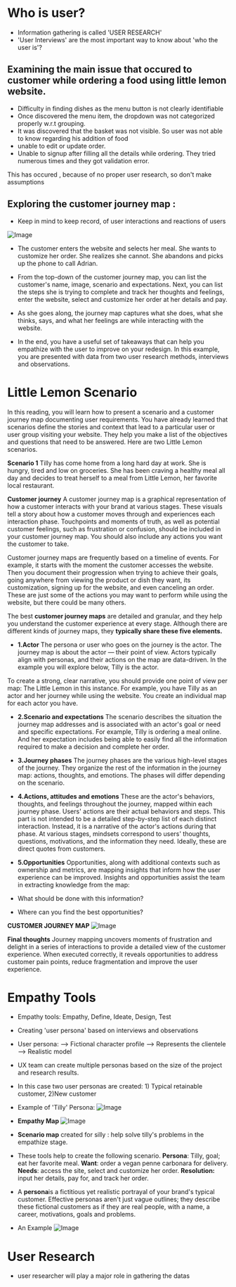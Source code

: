 # Who is user?

- Information gathering is called 'USER RESEARCH'
- 'User Interviews' are the most important way to know about 'who the user is'?

## Examining the main issue that occured to customer while ordering a food using little lemon website.

- Difficulty in finding dishes as the menu button is not clearly identifiable
- Once discovered the menu item, the dropdown was not categorized properly w.r.t grouping.
- It was discovered that the basket was not visible. So user was not able to know regarding his addition of food
- unable to edit or update order.
- Unable to signup after filling all the details while ordering. They tried numerous times and they got validation error.

This has occured , because of no proper user research, so don't make assumptions

## Exploring the customer journey map :

- Keep in mind to keep record, of user interactions and reactions of users

![Image](./Imgs/UI/8.png)

- The customer enters the website and selects her meal. She wants to customize her order. She realizes she cannot. She abandons and picks up the phone to call Adrian.

- From the top-down of the customer journey map, you can list the customer's name, image, scenario and expectations. Next, you can list the steps she is trying to complete and track her thoughts and feelings, enter the website, select and customize her order at her details and pay.

- As she goes along, the journey map captures what she does, what she thinks, says, and what her feelings are while interacting with the website.

- In the end, you have a useful set of takeaways that can help you empathize with the user to improve on your redesign. In this example, you are presented with data from two user research methods, interviews and observations.

# Little Lemon Scenario

In this reading, you will learn how to present a scenario and a customer journey map documenting user requirements. You have already learned that scenarios define the stories and context that lead to a particular user or user group visiting your website. They help you make a list of the objectives and questions that need to be answered. Here are two Little Lemon scenarios.

**Scenario 1**
Tilly has come home from a long hard day at work. She is hungry, tired and low on groceries. She has been craving a healthy meal all day and decides to treat herself to a meal from Little Lemon, her favorite local restaurant.

**Customer journey**
A customer journey map is a graphical representation of how a customer interacts with your brand at various stages. These visuals tell a story about how a customer moves through and experiences each interaction phase. Touchpoints and moments of truth, as well as potential customer feelings, such as frustration or confusion, should be included in your customer journey map. You should also include any actions you want the customer to take.

Customer journey maps are frequently based on a timeline of events. For example, it starts with the moment the customer accesses the website. Then you document their progression when trying to achieve their goals, going anywhere from viewing the product or dish they want, its customization, signing up for the website, and even canceling an order. These are just some of the actions you may want to perform while using the website, but there could be many others.

The best **customer journey maps** are detailed and granular, and they help you understand the customer experience at every stage. Although there are different kinds of journey maps, they **typically share these five elements.**

- **1.Actor**
  The persona or user who goes on the journey is the actor. The journey map is about the actor — their point of view. Actors typically align with personas, and their actions on the map are data-driven. In the example you will explore below, Tilly is the actor.

To create a strong, clear narrative, you should provide one point of view per map: The Little Lemon in this instance. For example, you have Tilly as an actor and her journey while using the website. You create an individual map for each actor you have.

- **2.Scenario and expectations**
  The scenario describes the situation the journey map addresses and is associated with an actor's goal or need and specific expectations. For example, Tilly is ordering a meal online. And her expectation includes being able to easily find all the information required to make a decision and complete her order.

- **3.Journey phases**
  The journey phases are the various high-level stages of the journey. They organize the rest of the information in the journey map: actions, thoughts, and emotions. The phases will differ depending on the scenario.

- **4.Actions, attitudes and emotions**
  These are the actor's behaviors, thoughts, and feelings throughout the journey, mapped within each journey phase. Users' actions are their actual behaviors and steps. This part is not intended to be a detailed step-by-step list of each distinct interaction. Instead, it is a narrative of the actor's actions during that phase. At various stages, mindsets correspond to users' thoughts, questions, motivations, and the information they need. Ideally, these are direct quotes from customers.

- **5.Opportunities**
  Opportunities, along with additional contexts such as ownership and metrics, are mapping insights that inform how the user experience can be improved. Insights and opportunities assist the team in extracting knowledge from the map:

- What should be done with this information?

- Where can you find the best opportunities?

**CUSTOMER JOURNEY MAP**
![Image](./Imgs/UI/9.png)

**Final thoughts**
Journey mapping uncovers moments of frustration and delight in a series of interactions to provide a detailed view of the customer experience. When executed correctly, it reveals opportunities to address customer pain points, reduce fragmentation and improve the user experience.

# Empathy Tools

- Empathy tools: Empathy, Define, Ideate, Design, Test
- Creating 'user persona' based on interviews and observations
- User persona:
  --> Fictional character profile
  --> Represents the clientele
  --> Realistic model
- UX team can create multiple personas based on the size of the project and research results.
- In this case two user personas are created: 1) Typical retainable customer, 2)New customer
- Example of 'Tilly' Persona:
  ![Image](./Imgs/UI/10.png)
- **Empathy Map**
  ![Image](./Imgs/UI/11.png)
- **Scenario map** created for silly : help solve tilly's problems in the empathize stage.
- These tools help to create the following scenario. **Persona**: Tilly, goal; eat her favorite meal. **Want**: order a vegan penne carbonara for delivery. **Needs**: access the site, select and customize her order. **Resolution:** input her details, pay for, and track her order.

- A **persona**is a fictitious yet realistic portrayal of your brand's typical customer. Effective personas aren't just vague outlines; they describe these fictional customers as if they are real people, with a name, a career, motivations, goals and problems.
- An Example
  ![Image](./Imgs/vana_persona.png)

# User Research

- user researcher will play a major role in gathering the datas
